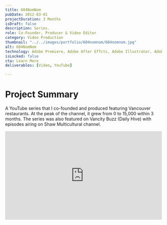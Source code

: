 ```yaml
---
title: 604NomNom
pubDate: 2012-03-01
projectDuration: 3 Months
isDraft: false
description: Series.
role: Co-Founder, Producer & Video Editor
category: Video Production
thumbnail: "../../images/portfolio/604nomnom/604nomnom.jpg"
alt: 604NomNom
technology: Adobe Premiere, Adobe After Effcts, Adobe Illustrator, Adobe Photoshop
isLocked: false
cta: Learn More
deliverables: [Video, YouTube]

---
```

# Project Summary
A YouTube series that I co-founded and produced featuring Vancouver restaurants. At the peak of the channel, it grew from 0 to 15,000 within 3 months. The series was also featured on Vancity Buzz (Daily Hive) with episodes airing on Shaw Multicultural channel.

<p><div class="video-container" align="center">
<iframe style="aspect-ratio: 16/9" width="100%" src="https://www.youtube.com/embed/cJZsrQMKuNs?si=lEwH4Vr6TcgMaNDD" title="YouTube video player" title="YouTube video player" frameborder="0" allow="accelerometer; autoplay; clipboard-write; encrypted-media; gyroscope; picture-in-picture; web-share" allowfullscreen></iframe>
</div></p>
